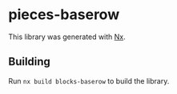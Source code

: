 # pieces-baserow

This library was generated with [Nx](https://nx.dev).

## Building

Run `nx build blocks-baserow` to build the library.
